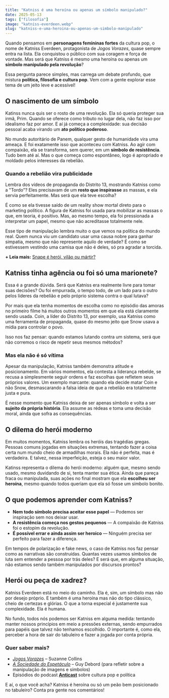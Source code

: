 ```yaml
---
title: "Katniss é uma heroína ou apenas um símbolo manipulado?"
date: 2025-05-13
tags: ["filosofia"]
image: "katniss-everdeen.webp"
slug: "katniss-e-uma-heroina-ou-apenas-um-simbolo-manipulado"
---
```


Quando pensamos em **personagens femininas fortes** da cultura pop, o nome de Katniss Everdeen, protagonista de _Jogos Vorazes_, quase sempre entra na lista. Ela conquistou o público com sua coragem e força de vontade. Mas será que Katniss é mesmo uma heroína ou apenas um **símbolo manipulado pela revolução**?

Essa pergunta parece simples, mas carrega um debate profundo, que mistura **política, filosofia e cultura pop**. Vem com a gente explorar esse tema de um jeito leve e acessível!

## O nascimento de um símbolo

Katinss nunca quis ser o rosto de uma revolução. Ela só queria proteger sua irmã, Prim. Quando se oferece como tributo no lugar dela, não faz isso por idealismo faz por amor. E aí já começa a complexidade: sua decisão pessoal acaba virando um **ato político poderoso**.

No mundo autoritário de Panem, qualquer gesto de humanidade vira uma ameaça. E foi exatamente isso que aconteceu com Katniss. Ao agir com compaixão, ela se transforma, sem querer, em um **símbolo de resistência**. Tudo bem até aí. Mas o que começa como espontâneo, logo é apropriado e moldado pelos interesses da rebelião.

### Quando a rebelião vira publicidade

Lembra dos vídeos de propaganda do Distrito 13, mostrando Katniss como a "Tordo"? Eles precisavam de um **rosto que inspirasse** as massas, e ela servia perfeitamente. Mas será que ela teve escolha?

É como se ela tivesse saído de um reality show mortal direto para o marketing político. A figura de Katniss foi usada para mobilizar as massas o que, em teoria, é positivo. Mas, ao mesmo tempo, ela foi pressionada a interpretar um papel, mesmo que não acreditasse totalmente nele.

Esse tipo de manipulação lembra muito o que vemos na política do mundo real. Quem nunca viu um candidato usar uma causa nobre para ganhar simpatia, mesmo que não represente aquilo de verdade? É como se estivessem vestindo uma camisa que não é deles, só pra agradar a torcida.

**+ Leia mais:** [Snape é herói, vilão ou mártir?](https://nerdatico.com.br/snape-e-heroi-vilao-ou-martir/)

## Katniss tinha agência ou foi só uma marionete?

Essa é a grande dúvida. Será que Katniss era realmente livre para tomar suas decisões? Ou foi empurrada, o tempo todo, de um lado para o outro pelos líderes da rebelião e pelo próprio sistema contra o qual lutava?

Por mais que ela tenha momentos de escolha como no episódio das amoras no primeiro filme há muitos outros momentos em que ela está claramente sendo usada. Coin, a líder do Distrito 13, por exemplo, usa Katniss como uma ferramenta de propaganda, quase do mesmo jeito que Snow usava a mídia para controlar o povo.

Isso nos faz pensar: quando estamos lutando contra um sistema, será que não corremos o risco de repetir seus mesmos métodos?

### Mas ela não é só vítima

Apesar da manipulação, Katniss também demonstra atitude e posicionamento. Em vários momentos, ela contesta a liderança rebelde, se recusa a simplesmente seguir ordens e faz escolhas que refletem seus próprios valores. Um exemplo marcante: quando ela decide matar Coin e não Snow, desmascarando a falsa ideia de que a rebelião era totalmente justa e pura.

É nesse momento que Katniss deixa de ser apenas símbolo e volta a ser **sujeito da própria história**. Ela assume as rédeas e toma uma decisão moral, ainda que sofra as consequências.

## O dilema do herói moderno

Em muitos momentos, Katniss lembra os heróis das tragédias gregas. Pessoas comuns jogadas em situações extremas, tentando fazer a coisa certa num mundo cheio de armadilhas morais. Ela não é perfeita, mas é verdadeira. E talvez, nessa imperfeição, esteja o seu maior valor.

Katinss representa o dilema do herói moderno: alguém que, mesmo sendo usado, mesmo duvidando de si, tenta manter sua ética. Ainda que pareça fraca ou manipulada, suas ações no final mostram que ela **escolheu ser heroína**, mesmo quando todos queriam que ela só fosse um símbolo bonito.

## O que podemos aprender com Katniss?

*   **Nem todo símbolo precisa aceitar esse papel** — Podemos ser inspiração sem nos deixar usar.
*   **A resistência começa nos gestos pequenos** — A compaixão de Katniss foi o estopim da revolução.
*   **É possível errar e ainda assim ser heroico** — Ninguém precisa ser perfeito para fazer a diferença.

Em tempos de polarização e fake news, o caso de Katniss nos faz pensar como as narrativas são construídas. Quantas vezes usamos símbolos de luta sem entender a pessoa por trás deles? E será que, em alguma situação, não estamos sendo também manipulados por discursos prontos?

## Herói ou peça de xadrez?

Katniss Everdeen está no meio do caminho. Ela é, sim, um símbolo mas não por desejo próprio. E também é uma heroína mas não do tipo clássico, cheio de certezas e glórias. O que a torna especial é justamente sua complexidade. Ela é humana.

No fundo, todos nós podemos ser Katniss em alguma medida: tentando manter nossos princípios em meio a pressões externas, sendo empurrados para papéis que talvez não tenhamos escolhido. O importante é, como ela, perceber a hora de sair do tabuleiro e fazer a jogada por conta própria.

### Quer saber mais?

*   _[Jogos Vorazes](https://amzn.to/4d5lxS8)_ – Suzanne Collins
*   _[A Sociedade do Espetáculo](https://amzn.to/4iUZZZN)_ – Guy Debord (para refletir sobre a manipulação de imagens e símbolos)
*   Episódios do podcast **[Anticast](https://open.spotify.com/show/40IuG6Qs0lwYntanTQbpDJ)** sobre cultura pop e política

E aí, o que você acha? Katniss é heroína ou só um peão bem posicionado no tabuleiro? Conta pra gente nos comentários!